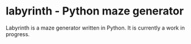 # labyrinth - Python maze generator

Labyrinth is a maze generator written in Python. It is currently a work in progress.
